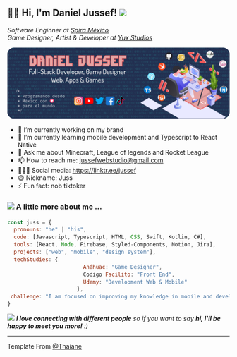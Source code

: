 <h2>👋🏼 Hi, I'm Daniel Jussef! <img src="https://media.giphy.com/media/mGcNjsfWAjY5AEZNw6/giphy.gif" width="50"></h2>


<p><em>Software Enginner at <a href="http://www.spira.co">Spira México</a>
</br>Game Designer, Artist & Developer at <a href="https://github.com/Jussef">Yux Studios</a></em></p>


<img src="banner1_jussef.png" />


- 🔭 I’m currently working on my brand 
- 🌱 I’m currently learning mobile development and Typescript to React Native
- 💬 Ask me about Minecraft, League of legends and Rocket League
- 📫 How to reach me: jussefwebstudio@gmail.com
- 🙋🏻‍♂️ Social media: https://linktr.ee/jussef
- 😄 Nickname: Juss
- ⚡ Fun fact: nob tiktoker
### <img src="https://media.giphy.com/media/VgCDAzcKvsR6OM0uWg/giphy.gif" width="50"> A little more about me ...

```javascript
const juss = {
  pronouns: "he" | "his",
  code: [Javascript, Typescript, HTML, CSS, Swift, Kotlin, C#],
  tools: [React, Node, Firebase, Styled-Components, Notion, Jira],
  projects: ["web", "mobile", "design system"],
  techStudies: {
                        Anáhuac: "Game Designer",
                        Codigo Facilito: "Front End",
                        Udemy: "Development Web & Mobile"
                      },
 challenge: "I am focused on improving my knowledge in mobile and developing my brand"
}
```

<img src="https://media.giphy.com/media/LnQjpWaON8nhr21vNW/giphy.gif" width="60"> <em><b>I love connecting with different people</b> so if you want to say <b>hi, I'll be happy to meet you more!</b> :)</em>

---

Template From [@Thaiane](https://github.com/Thaiane)
